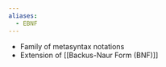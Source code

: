 ```yaml
---
aliases:
  - EBNF
---
```

- Family of metasyntax notations
- Extension of [[Backus-Naur Form (BNF)]]